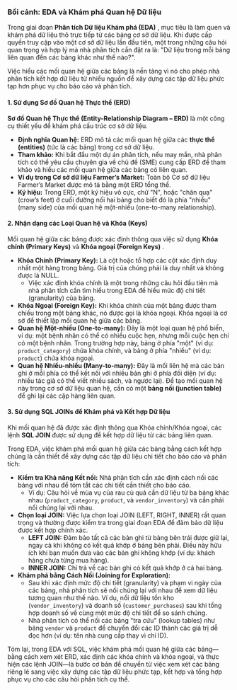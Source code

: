 ### Bối cảnh: EDA và Khám phá Quan hệ Dữ liệu

Trong giai đoạn  **Phân tích Dữ liệu Khám phá (EDA)** , mục tiêu là làm quen và khám phá dữ liệu thô trực tiếp từ các bảng cơ sở dữ liệu. Khi được cấp quyền truy cập vào một cơ sở dữ liệu lần đầu tiên, một trong những câu hỏi quan trọng và hợp lý mà nhà phân tích cần đặt ra là: "Dữ liệu trong mỗi bảng liên quan đến các bảng khác như thế nào?".

Việc hiểu các mối quan hệ giữa các bảng là nền tảng vì nó cho phép nhà phân tích kết hợp dữ liệu từ nhiều nguồn để xây dựng các tập dữ liệu phức tạp hơn phục vụ cho báo cáo và phân tích.

#### 1. Sử dụng Sơ đồ Quan hệ Thực thể (ERD)

**Sơ đồ Quan hệ Thực thể (Entity-Relationship Diagram – ERD)** là một công cụ thiết yếu để khám phá cấu trúc cơ sở dữ liệu.

* **Định nghĩa Quan hệ:** ERD mô tả các mối quan hệ giữa các **thực thể (entities)** (tức là các bảng) trong cơ sở dữ liệu.
* **Tham khảo:** Khi bắt đầu một dự án phân tích, nếu may mắn, nhà phân tích có thể yêu cầu chuyên gia về chủ đề (SME) cung cấp ERD để tham khảo và hiểu các mối quan hệ giữa các bảng có liên quan.
* **Ví dụ trong Cơ sở dữ liệu Farmer’s Market:** Toàn bộ Cơ sở dữ liệu Farmer’s Market được mô tả bằng một ERD tổng thể.
* **Ký hiệu:** Trong ERD, một ký hiệu vô cực, chữ "N", hoặc "chân quạ" (crow’s feet) ở cuối đường nối hai bảng cho biết đó là phía "nhiều" (many side) của mối quan hệ một-nhiều (one-to-many relationship).

#### 2. Nhận dạng các Loại Quan hệ và Khóa (Keys)

Mối quan hệ giữa các bảng được xác định thông qua việc sử dụng **Khóa chính (Primary Keys)** và  **Khóa ngoại (Foreign Keys)** .

* **Khóa Chính (Primary Key):** Là cột hoặc tổ hợp các cột xác định duy nhất một hàng trong bảng. Giá trị của chúng phải là duy nhất và không được là NULL.
  * Việc xác định khóa chính là một trong những câu hỏi đầu tiên mà nhà phân tích cần tìm hiểu trong EDA để hiểu mức độ chi tiết (granularity) của bảng.
* **Khóa Ngoại (Foreign Key):** Khi khóa chính của một bảng được tham chiếu trong một bảng khác, nó được gọi là khóa ngoại. Khóa ngoại là cơ sở để thiết lập mối quan hệ giữa các bảng.
* **Quan hệ Một-nhiều (One-to-many):** Đây là một loại quan hệ phổ biến, ví dụ: một bệnh nhân có thể có nhiều cuộc hẹn, nhưng mỗi cuộc hẹn chỉ có một bệnh nhân. Trong trường hợp này, bảng ở phía "một" (ví dụ: `product_category`) chứa khóa chính, và bảng ở phía "nhiều" (ví dụ: `product`) chứa khóa ngoại.
* **Quan hệ Nhiều-nhiều (Many-to-many):** Đây là mối liên hệ mà các bản ghi ở mỗi phía có thể kết nối với nhiều bản ghi ở phía đối diện (ví dụ: nhiều tác giả có thể viết nhiều sách, và ngược lại). Để tạo mối quan hệ này trong cơ sở dữ liệu quan hệ, cần có một **bảng nối (junction table)** để ghi lại các cặp hàng liên quan.

#### 3. Sử dụng SQL JOINs để Khám phá và Kết hợp Dữ liệu

Khi mối quan hệ đã được xác định thông qua Khóa chính/Khóa ngoại, các lệnh **SQL JOIN** được sử dụng để kết hợp dữ liệu từ các bảng liên quan.

Trong EDA, việc khám phá mối quan hệ giữa các bảng bằng cách kết hợp chúng là cần thiết để xây dựng các tập dữ liệu chi tiết cho báo cáo và phân tích:

* **Kiểm tra Khả năng Kết nối:** Nhà phân tích cần xác định cách nối các bảng với nhau để tóm tắt các chi tiết cần thiết cho báo cáo.
  * Ví dụ: Câu hỏi về mùa vụ của rau củ quả cần dữ liệu từ ba bảng khác nhau (`product_category`, `product`, và `vendor_inventory`) và cần phải nối chúng lại với nhau.
* **Chọn loại JOIN:** Việc lựa chọn loại JOIN (LEFT, RIGHT, INNER) rất quan trọng và thường được kiểm tra trong giai đoạn EDA để đảm bảo dữ liệu được kết hợp chính xác.
  * **LEFT JOIN:** Đảm bảo tất cả các bản ghi từ bảng bên trái được giữ lại, ngay cả khi không có kết quả khớp ở bảng bên phải. Điều này hữu ích khi bạn muốn đưa vào các bản ghi không khớp (ví dụ: khách hàng chưa từng mua hàng).
  * **INNER JOIN:** Chỉ trả về các bản ghi có kết quả khớp ở cả hai bảng.
* **Khám phá bằng Cách Nối (Joining for Exploration):**
  * Sau khi xác định mức độ chi tiết (granularity) và phạm vi ngày của các bảng, nhà phân tích sẽ nối chúng lại với nhau để xem dữ liệu tương quan như thế nào. Ví dụ, nối dữ liệu tồn kho (`vendor_inventory`) và doanh số (`customer_purchases`) sau khi tổng hợp doanh số về cùng một mức độ chi tiết để so sánh chúng.
  * Nhà phân tích có thể nối các bảng "tra cứu" (lookup tables) như bảng `vendor` và `product` để chuyển đổi các ID thành các giá trị dễ đọc hơn (ví dụ: tên nhà cung cấp thay vì chỉ ID).

Tóm lại, trong EDA với SQL, việc khám phá mối quan hệ giữa các bảng—bằng cách xem xét ERD, xác định các khóa chính và khóa ngoại, và thực hiện các lệnh JOIN—là bước cơ bản để chuyển từ việc xem xét các bảng riêng lẻ sang việc xây dựng các tập dữ liệu phức tạp, kết hợp và tổng hợp phục vụ cho các câu hỏi phân tích cụ thể.
